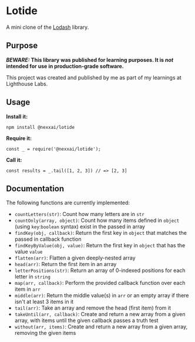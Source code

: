 # Lotide

A mini clone of the [Lodash](https://lodash.com) library.

## Purpose

**_BEWARE:_ This library was published for learning purposes. It is _not_ intended for use in production-grade software.**

This project was created and published by me as part of my learnings at Lighthouse Labs.

## Usage

**Install it:**

`npm install @nexxai/lotide`

**Require it:**

`const _ = require('@nexxai/lotide');`

**Call it:**

`const results = _.tail([1, 2, 3]) // => [2, 3]`

## Documentation

The following functions are currently implemented:

* `countLetters(str)`: Count how many letters are in `str`
* `countOnly(array, object)`: Count how many items defined in `object` (using `key`:`boolean` syntax) exist in the passed in array
* `findKey(obj, callback)`: Return the first key in `object` that matches the passed in callback function
* `findKeyByValue(obj, value)`: Return the first key in `object` that has the value `value`
* `flatten(arr)`: Flatten a given deeply-nested array
* `head(arr)`: Return the first item in an array
* `letterPositions(str)`: Return an array of 0-indexed positions for each letter in `string`
* `map(arr, callback)`: Perform the provided callback function over each item in `arr`
* `middle(arr)`: Return the middle value(s) in `arr` or an empty array if there isn't at least 3 items in it
* `tail(arr)`: Take an array and remove the head (first item) from it
* `takeUntil(arr, callback)`: Create and return a new array from a given array, with items until the given callback passes a truth test
* `without(arr, items)`: Create and return a new array from a given array, removing the given items
